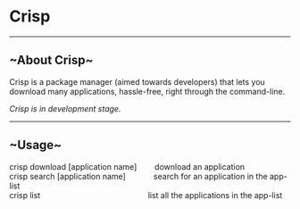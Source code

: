 # Crisp

---

## ~About Crisp~

Crisp is a package manager (aimed towards developers) that lets you download many applications, hassle-free, right 
through the command-line.

_Crisp is in development stage._

---

## ~Usage~

<!-- This part's clumsy-->

crisp download [application name]&emsp;&emsp; download an application <br/>
crisp search [application name]&emsp;&emsp;&emsp;&nbsp; search for an application in the app-list <br/>
crisp list&emsp;&emsp;&emsp;&emsp;&emsp;&emsp;&emsp;&emsp;&emsp;&emsp;&emsp;&emsp;&emsp;&ensp; list all the applications in the app-list    

<!--Note: Make sure to append '-32bit' after every application name, without spaces, if you want to install the 32bit version of the program, if any.
      However, for programs that only support 64bit version, this cannot be done, but for those who only support 32bit, no need of adding the tag.-->